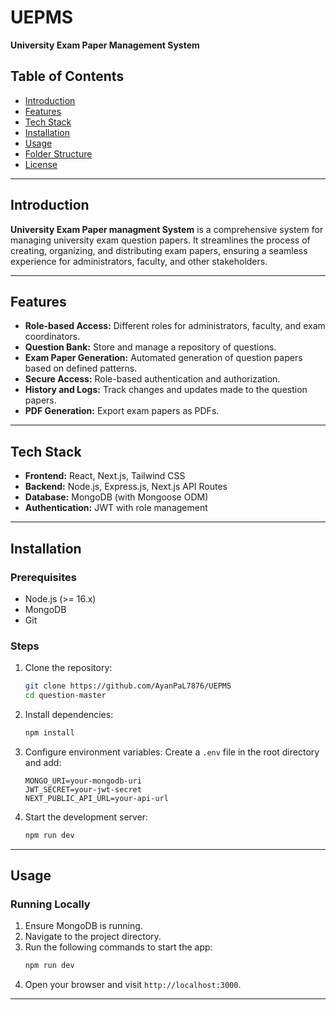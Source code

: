 # UEPMS

**University Exam Paper Management System**

## Table of Contents
- [Introduction](#introduction)
- [Features](#features)
- [Tech Stack](#tech-stack)
- [Installation](#installation)
- [Usage](#usage)
- [Folder Structure](#folder-structure)
- [License](#license)

---

## Introduction
**University Exam Paper managment System** is a comprehensive system for managing university exam question papers. It streamlines the process of creating, organizing, and distributing exam papers, ensuring a seamless experience for administrators, faculty, and other stakeholders.

---

## Features
- **Role-based Access:** Different roles for administrators, faculty, and exam coordinators.
- **Question Bank:** Store and manage a repository of questions.
- **Exam Paper Generation:** Automated generation of question papers based on defined patterns.
- **Secure Access:** Role-based authentication and authorization.
- **History and Logs:** Track changes and updates made to the question papers.
- **PDF Generation:** Export exam papers as PDFs.

---

## Tech Stack
- **Frontend:** React, Next.js, Tailwind CSS
- **Backend:** Node.js, Express.js, Next.js API Routes
- **Database:** MongoDB (with Mongoose ODM)
- **Authentication:** JWT with role management

---

## Installation

### Prerequisites
- Node.js (>= 16.x)
- MongoDB
- Git

### Steps
1. Clone the repository:
   ```bash
   git clone https://github.com/AyanPaL7876/UEPMS
   cd question-master
   ```

2. Install dependencies:
   ```bash
   npm install
   ```

3. Configure environment variables:
   Create a `.env` file in the root directory and add:
   ```env
   MONGO_URI=your-mongodb-uri
   JWT_SECRET=your-jwt-secret
   NEXT_PUBLIC_API_URL=your-api-url
   ```

4. Start the development server:
   ```bash
   npm run dev
   ```

---

## Usage

### Running Locally
1. Ensure MongoDB is running.
2. Navigate to the project directory.
3. Run the following commands to start the app:
   ```bash
   npm run dev
   ```
4. Open your browser and visit `http://localhost:3000`.


---


